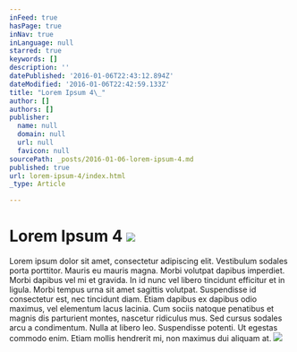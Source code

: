```yaml
---
inFeed: true
hasPage: true
inNav: true
inLanguage: null
starred: true
keywords: []
description: ''
datePublished: '2016-01-06T22:43:12.894Z'
dateModified: '2016-01-06T22:42:59.133Z'
title: "Lorem Ipsum 4\_"
author: []
authors: []
publisher:
  name: null
  domain: null
  url: null
  favicon: null
sourcePath: _posts/2016-01-06-lorem-ipsum-4.md
published: true
url: lorem-ipsum-4/index.html
_type: Article

---
```

# Lorem Ipsum 4 ![](https://the-grid-user-content.s3-us-west-2.amazonaws.com/53a6ebbe-29d9-4758-9d4a-6124d8dd7b88.jpg)

Lorem ipsum dolor sit amet, consectetur adipiscing elit. Vestibulum sodales porta porttitor. Mauris eu mauris magna. Morbi volutpat dapibus imperdiet. Morbi dapibus vel mi et gravida. In id nunc vel libero tincidunt efficitur et in ligula. Morbi tempus urna sit amet sagittis volutpat. Suspendisse id consectetur est, nec tincidunt diam. Etiam dapibus ex dapibus odio maximus, vel elementum lacus lacinia. Cum sociis natoque penatibus et magnis dis parturient montes, nascetur ridiculus mus. Sed cursus sodales arcu a condimentum. Nulla at libero leo. Suspendisse potenti. Ut egestas commodo enim. Etiam mollis hendrerit mi, non maximus dui aliquam at.
![](https://the-grid-user-content.s3-us-west-2.amazonaws.com/3d69d402-84e7-409d-bc78-be6f161b6195.jpg)